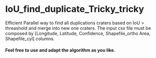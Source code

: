 # IoU_find_duplicate_Tricky_tricky
Efficient Parallel way to find all duplications craters based on IoU > threashold and merge into new one craters.
The input csv file must be composed by [Longitude,	Latitude,	Confidence,	Shapefile_ortho	Area,	Shapefile_cyl] columns.
#### Feel free to use and adapt the algorithm as you like.
